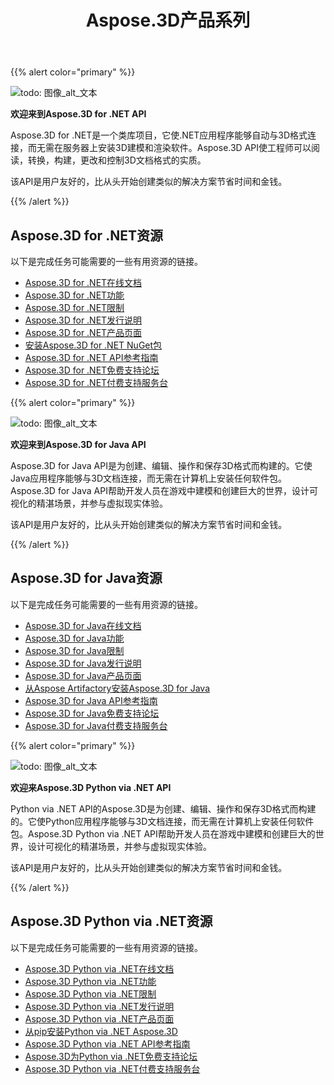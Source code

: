 ﻿---
title: Aspose.3D产品系列
type: docs
description: Aspose.3D api允许程序员使用3D格式自动连接他们的应用程序，而无需在服务器上安装3D的建模和渲染软件。Aspose.3D api便于工程师阅读、转换、构建、更改和控制3D文档格式的实质内容。
weight: 10
url: /zh/
---
{{% alert color="primary" %}} 

![todo: 图像_alt_文本](home_1.png)

**欢迎来到Aspose.3D for .NET API**

Aspose.3D for .NET是一个类库项目，它使.NET应用程序能够自动与3D格式连接，而无需在服务器上安装3D建模和渲染软件。Aspose.3D API使工程师可以阅读，转换，构建，更改和控制3D文档格式的实质。

该API是用户友好的，比从头开始创建类似的解决方案节省时间和金钱。

{{% /alert %}} 
## **Aspose.3D for .NET资源**
以下是完成任务可能需要的一些有用资源的链接。

- [Aspose.3D for .NET在线文档](/3d/zh/net/)
- [Aspose.3D for .NET功能](/3d/zh/net/)
- [Aspose.3D for .NET限制](/3d/zh/net/installation/#SystemRequirements)
- [Aspose.3D for .NET发行说明](/3d/zh/net/release-notes/)
- [Aspose.3D for .NET产品页面](https://products.aspose.com/3d/net/)
- [安装Aspose.3D for .NET NuGet包](https://www.nuget.org/packages/Aspose.3D/)
- [Aspose.3D for .NET API参考指南](https://reference.aspose.com/3d/net)
- [Aspose.3D for .NET免费支持论坛](https://forum.aspose.com/c/3d/18)
- [Aspose.3D for .NET付费支持服务台](https://helpdesk.aspose.com/)

{{% alert color="primary" %}} 

![todo: 图像_alt_文本](home_2.png)

**欢迎来到Aspose.3D for Java API**

Aspose.3D for Java API是为创建、编辑、操作和保存3D格式而构建的。它使Java应用程序能够与3D文档连接，而无需在计算机上安装任何软件包。Aspose.3D for Java API帮助开发人员在游戏中建模和创建巨大的世界，设计可视化的精湛场景，并参与虚拟现实体验。

该API是用户友好的，比从头开始创建类似的解决方案节省时间和金钱。

{{% /alert %}} 


## **Aspose.3D for Java资源**
以下是完成任务可能需要的一些有用资源的链接。

- [Aspose.3D for Java在线文档](/3d/zh/java/)
- [Aspose.3D for Java功能](/3d/zh/java/product-overview/#rich-features)
- [Aspose.3D for Java限制](/3d/zh/java/installation#SystemRequirements)
- [Aspose.3D for Java发行说明](/3d/zh/java/release-notes/)
- [Aspose.3D for Java产品页面](https://products.aspose.com/3d/java)
- [从Aspose Artifactory安装Aspose.3D for Java](/3d/zh/java/installation)
- [Aspose.3D for Java API参考指南](https://reference.aspose.com/3d/java)
- [Aspose.3D for Java免费支持论坛](https://forum.aspose.com/c/3d)
- [Aspose.3D for Java付费支持服务台](https://helpdesk.aspose.com/)




{{% alert color="primary" %}} 

![todo: 图像_alt_文本](/3d/zh/python-net/home_1.png)

**欢迎来Aspose.3D Python via .NET API**

Python via .NET API的Aspose.3D是为创建、编辑、操作和保存3D格式而构建的。它使Python应用程序能够与3D文档连接，而无需在计算机上安装任何软件包。Aspose.3D Python via .NET API帮助开发人员在游戏中建模和创建巨大的世界，设计可视化的精湛场景，并参与虚拟现实体验。

该API是用户友好的，比从头开始创建类似的解决方案节省时间和金钱。

{{% /alert %}} 


## **Aspose.3D Python via .NET资源**
以下是完成任务可能需要的一些有用资源的链接。

- [Aspose.3D Python via .NET在线文档](/3d/zh/python-net/)
- [Aspose.3D Python via .NET功能](/3d/zh/python-net/product-overview/#rich-features)
- [Aspose.3D Python via .NET限制](/3d/zh/python-net/installation#SystemRequirements)
- [Aspose.3D Python via .NET发行说明](/3d/zh/python-net/release-notes/)
- [Aspose.3D Python via .NET产品页面](https://products.aspose.com/3d/python-net)
- [从pip安装Python via .NET Aspose.3D](/3d/zh/python-net/installation)
- [Aspose.3D Python via .NET API参考指南](https://reference.aspose.com/3d/python-net)
- [Aspose.3D为Python via .NET免费支持论坛](https://forum.aspose.com/c/3d)
- [Aspose.3D Python via .NET付费支持服务台](https://helpdesk.aspose.com/)




